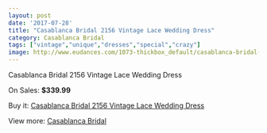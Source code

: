 ```yaml
---
layout: post
date: '2017-07-28'
title: "Casablanca Bridal 2156 Vintage Lace Wedding Dress"
category: Casablanca Bridal
tags: ["vintage","unique","dresses","special","crazy"]
image: http://www.eudances.com/1073-thickbox_default/casablanca-bridal-2156-vintage-lace-wedding-dress.jpg
---
```

Casablanca Bridal 2156 Vintage Lace Wedding Dress

On Sales: **$339.99**
<a href="https://www.eudances.com/en/casablanca-bridal/384-casablanca-bridal-2156-vintage-lace-wedding-dress.html"><amp-img layout="responsive" width="600" height="600" src="//www.eudances.com/1073-thickbox_default/casablanca-bridal-2156-vintage-lace-wedding-dress.jpg" alt="Casablanca Bridal 2156 Vintage Lace Wedding Dress 0" /></a>
<a href="https://www.eudances.com/en/casablanca-bridal/384-casablanca-bridal-2156-vintage-lace-wedding-dress.html"><amp-img layout="responsive" width="600" height="600" src="//www.eudances.com/1075-thickbox_default/casablanca-bridal-2156-vintage-lace-wedding-dress.jpg" alt="Casablanca Bridal 2156 Vintage Lace Wedding Dress 1" /></a>
<a href="https://www.eudances.com/en/casablanca-bridal/384-casablanca-bridal-2156-vintage-lace-wedding-dress.html"><amp-img layout="responsive" width="600" height="600" src="//www.eudances.com/1074-thickbox_default/casablanca-bridal-2156-vintage-lace-wedding-dress.jpg" alt="Casablanca Bridal 2156 Vintage Lace Wedding Dress 2" /></a>

Buy it: [Casablanca Bridal 2156 Vintage Lace Wedding Dress](https://www.eudances.com/en/casablanca-bridal/384-casablanca-bridal-2156-vintage-lace-wedding-dress.html "Casablanca Bridal 2156 Vintage Lace Wedding Dress")

View more: [Casablanca Bridal](https://www.eudances.com/en/4-casablanca-bridal "Casablanca Bridal")